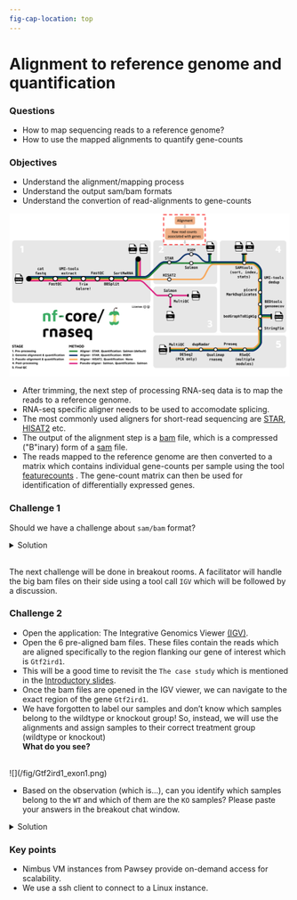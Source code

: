 ```yaml
---
fig-cap-location: top
---
```


# **Alignment to reference genome and quantification**

<div class="questions">

### Questions

- How to map sequencing reads to a reference genome?
- How to use the mapped alignments to quantify gene-counts
</div>  

<div class="objectives">

### Objectives

- Understand the alignment/mapping process
- Understand the output sam/bam formats
- Understand the convertion of read-alignments to gene-counts
</div>  

![**Stage 2 of `nf-core/rnaseq`: (Genome alignment and quantification):**](../fig/nfcore_stage2And3.png)

- After trimming, the next step of processing RNA-seq data is to map the reads to a reference genome. 
- RNA-seq specific aligner needs to be used to accomodate splicing.
- The most commonly used aligners for short-read sequencing are [STAR](https://github.com/alexdobin/STAR), [HISAT2](http://daehwankimlab.github.io/hisat2/) etc.
- The output of the alignment step is a [bam](https://en.wikipedia.org/wiki/SAM_(file_format)) file, which is a compressed ("B"inary) form of a [sam](https://en.wikipedia.org/wiki/SAM_(file_format)) file.
- The reads mapped to the reference genome are then converted to a matrix which contains individual gene-counts per sample using the tool [featurecounts](http://subread.sourceforge.net/) . The gene-count matrix can then be used for identification of differentially expressed genes. 

<div class="challenge">

### **Challenge 1**
Should we have a challenge about `sam/bam` format?

<details>
<summary>Solution</summary>
</details>
</div>  



<br>The next challenge will be done in breakout rooms. A facilitator will handle the big bam files on their side using a tool call `IGV` which will be followed by a discussion.

<div class="challenge">

### **Challenge 2**
- Open the application: The Integrative Genomics Viewer [(IGV)](https://software.broadinstitute.org/software/igv/). 
- Open the 6 pre-aligned bam files. These files contain the reads which are aligned specifically to the region flanking our gene of interest which is `Gtf2ird1`.
- This will be a good time to revisit the `The case study` which is mentioned in the [Introductory slides](https://unisyd.sharepoint.com/:p:/r/teams/SydneyInformaticsHub2/_layouts/15/Doc.aspx?sourcedoc=%7B02017CE8-31E0-4693-AAA7-27968E003127%7D&file=Sept2022_Introductory_slides_biocommons_template.pptx&action=edit&mobileredirect=true&cid=8c296cbc-3005-48d3-b977-bef7c517961e).
- Once the bam files are opened in the IGV viewer, we can navigate to the exact region of the gene `Gtf2ird1`. 
- We have forgotten to label our samples and don’t know which samples belong to the wildtype or knockout group! So, instead, we will use the  alignments and assign samples to their correct treatment group (wildtype or knockout)
<br>**What do you see?**

<br>
![](/fig/Gtf2ird1_exon1.png)

- Based on the observation (which is...), can you identify which samples belong to the `WT` and which of them are the `KO` samples? Please paste your answers in the breakout chat window.

<details>
<summary>Solution</summary>
- A loss of function mutation of Gtf2ird1 was generated by a random insertion of a Myc transgene into the region, resulting in a 40 kb deletion surrounding exon 1.
- Samples `SRR3473984,SRR3473985,SRR3473984` contain reads supporting exon 1. These are `WT` samples.
- Samples `SRR3473987,SRR3473988,SRR3473989` DO NOT contain reads supporting exon 1. These are `KO` samples.



</details>
</div>  



<div class="keypoints">

### Key points

- Nimbus VM instances from Pawsey provide on-demand access for scalability.
- We use a ssh client to connect to a Linux instance.

</div>  

